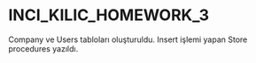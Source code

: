 # INCI_KILIC_HOMEWORK_3
Company ve Users tabloları oluşturuldu. Insert işlemi yapan Store procedures yazıldı. 
